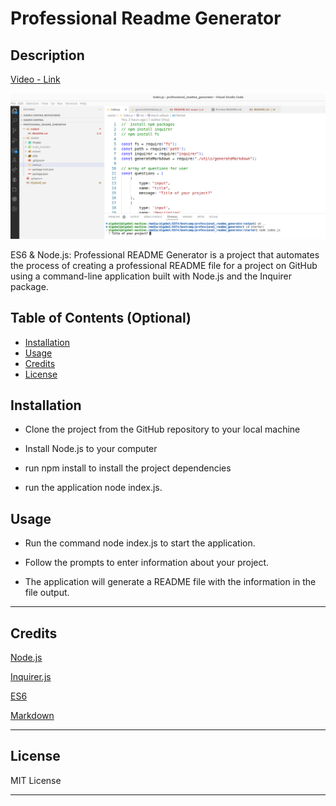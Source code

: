 # Professional Readme Generator

## Description

[Video - Link](https://drive.google.com/file/d/1uy0h8SGDklXzecGAoB7x3tOnhIG9fDU-/view)

![page](./starter/images/front.png)

ES6 & Node.js: Professional README Generator is a project that automates the process of creating a professional README file for a project on GitHub using a command-line application built with Node.js and the Inquirer package.

## Table of Contents (Optional)

- [Installation](#installation)
- [Usage](#usage)
- [Credits](#credits)
- [License](#license)

## Installation

- Clone the project from the GitHub repository to your local machine

- Install Node.js to your computer

- run npm install to install the project dependencies

- run the application  node index.js.


## Usage

- Run the command node index.js to start the application.

- Follow the prompts to enter information about your project.

- The application will generate a README file with the information in the file output.

---
## Credits

[Node.js](https://nodejs.org/api/url.html) 

[Inquirer.js](https://www.npmjs.com/package/inquirer)

[ES6](http://es6-features.org/#Constants)

[Markdown](https://docs.github.com/en/get-started/writing-on-github/getting-started-with-writing-and-formatting-on-github/basic-writing-and-formatting-syntax)

---

## License

MIT License

---

